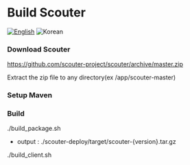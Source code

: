 # Build Scouter
[![English](https://img.shields.io/badge/language-English-orange.svg)](Build-Scouter.md) ![Korean](https://img.shields.io/badge/language-Korean-blue.svg)

### Download Scouter
  https://github.com/scouter-project/scouter/archive/master.zip

  Extract the zip file to any directory(ex /app/scouter-master)

### Setup Maven

### Build
./build_package.sh
 - output : ./scouter-deploy/target/scouter-{version}.tar.gz
 
./build_client.sh